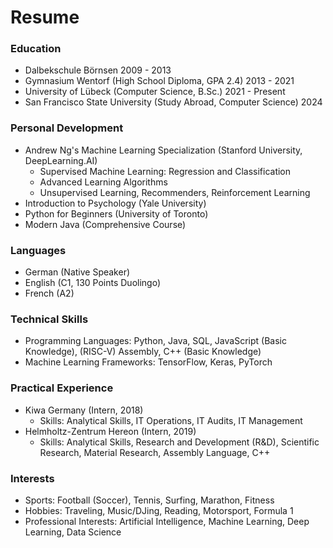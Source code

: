# Resume

### Education

- Dalbekschule Börnsen 2009 - 2013
- Gymnasium Wentorf (High School Diploma, GPA 2.4) 2013 - 2021
- University of Lübeck (Computer Science, B.Sc.) 2021 - Present
- San Francisco State University (Study Abroad, Computer Science) 2024

### Personal Development

- Andrew Ng's Machine Learning Specialization (Stanford University, DeepLearning.AI)
    - Supervised Machine Learning: Regression and Classification
    - Advanced Learning Algorithms
    - Unsupervised Learning, Recommenders, Reinforcement Learning
- Introduction to Psychology (Yale University)
- Python for Beginners (University of Toronto)
- Modern Java (Comprehensive Course)

### Languages

- German (Native Speaker)
- English (C1, 130 Points Duolingo)
- French (A2)

### Technical Skills

- Programming Languages: Python, Java, SQL, JavaScript (Basic Knowledge), (RISC-V) Assembly, C++ (Basic Knowledge)
- Machine Learning Frameworks: TensorFlow, Keras, PyTorch

### Practical Experience

- Kiwa Germany (Intern, 2018)
    - Skills: Analytical Skills, IT Operations, IT Audits, IT Management
- Helmholtz-Zentrum Hereon (Intern, 2019)
    - Skills: Analytical Skills, Research and Development (R&D), Scientific Research, Material Research, Assembly Language, C++

### Interests

- Sports: Football (Soccer), Tennis, Surfing, Marathon, Fitness
- Hobbies: Traveling, Music/DJing, Reading, Motorsport, Formula 1
- Professional Interests: Artificial Intelligence, Machine Learning, Deep Learning, Data Science
